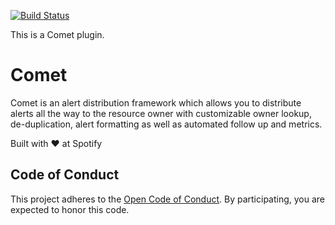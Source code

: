 [![Build Status](https://travis-ci.com/spotify/comet-common.svg?token=VGx9AnFYBzGviKergtST&branch=master)](https://travis-ci.com/spotify/comet-common)

This is a Comet plugin.

# Comet
Comet is an alert distribution framework which allows you to distribute alerts all the way to the resource owner with customizable owner lookup, de-duplication, alert formatting as well as automated follow up and metrics.

Built with ❤️ at Spotify

## Code of Conduct

This project adheres to the [Open Code of Conduct][code-of-conduct]. By participating, you are expected to honor this code.

[code-of-conduct]: https://github.com/spotify/code-of-conduct/blob/master/code-of-conduct.md
